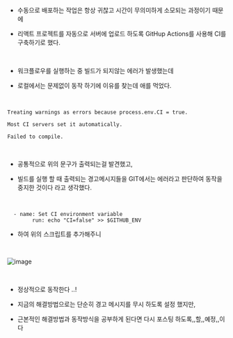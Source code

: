 * 수동으로 배포하는 작업은 항상 귀찮고 시간이 무의미하게 소모되는 과정이기 때문에 

* 리액트 프로젝트를 자동으로 서버에 업로드 하도록 GitHup Actions를 사용해 CI를 구축하기로 했다.

<br>

* 워크플로우를 실행하는 중 빌드가 되지않는 에러가 발생했는데

* 로컬에서는 문제없이 동작 하기에 이유를 찾는데 애를 먹었다.

<br>

```
Treating warnings as errors because process.env.CI = true.

Most CI servers set it automatically.

Failed to compile.
```
<br>

* 공통적으로 위의 문구가 출력되는걸 발견했고, 

* 빌드를 실행 할 때 출력되는 경고메시지들을 GIT에서는 에러라고 판단하여 동작을 중지한 것이다 라고 생각했다.


<br>

```
  - name: Set CI environment variable
        run: echo "CI=false" >> $GITHUB_ENV
```
* 하여 위의 스크립트를 추가해주니 

<br>

![image](https://github.com/Minkyu222341/studyAndAlgorithm/assets/108817236/2a2810eb-84d2-4847-84a7-a3f6611edabd)

<br>

* 정상적으로 동작한다 ..! 

* 지금의 해결방법으로는 단순히 경고 메시지를 무시 하도록 설정 했지만, 

* 근본적인 해결방법과 동작방식을 공부하게 된다면 다시 포스팅 하도록,,할,,예정,,이다
